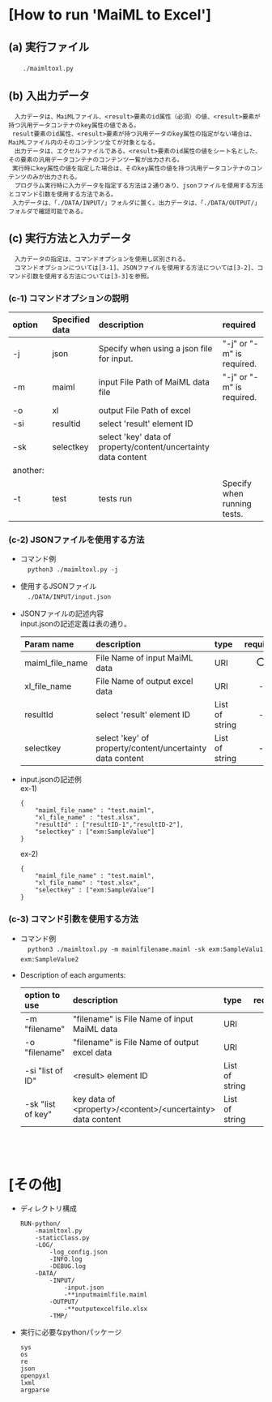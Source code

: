 # [How to run 'MaiML to Excel']

## (a) 実行ファイル
　　`./maimltoxl.py`

## (b) 入出力データ
    　入力データは、MaiMLファイル、<result>要素のid属性（必須）の値、<result>要素が持つ汎用データコンテナのkey属性の値である。
     result要素のid属性、<result>要素が持つ汎用データのkey属性の指定がない場合は、MaiMLファイル内のそのコンテンツ全てが対象となる。
    　出力データは、エクセルファイルである。<result>要素のid属性の値をシート名とした、その要素の汎用データコンテナのコンテンツ一覧が出力される。
     実行時にkey属性の値を指定した場合は、そのkey属性の値を持つ汎用データコンテナのコンテンツのみが出力される。
    　プログラム実行時に入力データを指定する方法は２通りあり、jsonファイルを使用する方法とコマンド引数を使用する方法である。
     入力データは、「./DATA/INPUT/」フォルダに置く。出力データは、「./DATA/OUTPUT/」フォルダで確認可能である。

## (c) 実行方法と入力データ
    　入力データの指定は、コマンドオプションを使用し区別される。
    　コマンドオプションについては[3-1]、JSONファイルを使用する方法については[3-2]、コマンド引数を使用する方法については[3-3]を参照。

### (c-1) コマンドオプションの説明
|option|Specified data|description|required|
|:--|:--|:--|:--|
|-j|json|Specify when using a json file for input.|"-j" or "-m" is required.|
|-m|maiml|input File Path of MaiML data file|"-j" or "-m" is required.|
|-o|xl|output File Path of excel||
|-si|resultid|select 'result' element ID||
|-sk|selectkey|select 'key' data of property/content/uncertainty data content ||
|another:|
|-t|test|tests run|Specify when running tests.|


### (c-2) JSONファイルを使用する方法
- コマンド例<br>
　`python3 ./maimltoxl.py -j`

- 使用するJSONファイル <br>
  　`./DATA/INPUT/input.json` <br>

- JSONファイルの記述内容 <br>
    input.jsonの記述定義は表の通り。

    |Param name|description|type|required|
    |:--|:--|:--|:--:|
    |maiml_file_name|File Name of input MaiML data|URI|⭕️|
    |xl_file_name|File Name of output excel data|URI|-|""|
    |resultId|select 'result' element ID|List of string|-|
    |selectkey|select 'key' of property/content/uncertainty data content |List of string|-|

- input.jsonの記述例 <br>
    ex-1)
    ```
    {
        "maiml_file_name" : "test.maiml",
        "xl_file_name" : "test.xlsx",
        "resultId" : ["resultID-1","resultID-2"],
        "selectkey" : ["exm:SampleValue"]
    }
    ```
    ex-2)
    ```
    {
        "maiml_file_name" : "test.maiml",
        "xl_file_name" : "test.xlsx",
        "selectkey" : ["exm:SampleValue"]
    }
    ```

### (c-3) コマンド引数を使用する方法
- コマンド例<br>
　`python3 ./maimltoxl.py -m maimlfilename.maiml -sk exm:SampleValu1 exm:SampleValue2`　

- Description of each arguments: <br>

    |option to use|description|type|required|
    |:--|:--|:--|:--:|
    |-m "filename"|"filename" is File Name of input MaiML data|URI|⭕️|
    |-o "filename"|"filename" is File Name of output excel data|URI|-|
    |-si "list of ID"|\<result> element ID|List of string|-|
    |-sk "list of key"|key data of \<property>/\<content>/\<uncertainty> data content|List of string|-|
　　
<br><br>

# [その他]
- ディレクトリ構成
    ```
    RUN-python/
        -maimltoxl.py
        -staticClass.py
        -LOG/
            -log_config.json
            -INFO.log
            -DEBUG.log
        -DATA/
            -INPUT/
                -input.json
                -**inputmaimlfile.maiml
            -OUTPUT/
                -**outputexcelfile.xlsx
            -TMP/
    ```
- 実行に必要なpythonパッケージ
    ```
    sys
    os
    re
    json
    openpyxl
    lxml
    argparse
    ```
